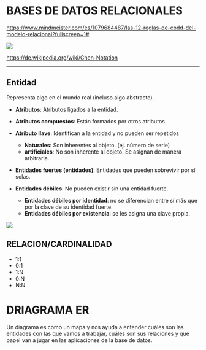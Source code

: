 # BASES DE DATOS RELACIONALES

https://www.mindmeister.com/es/1079684487/las-12-reglas-de-codd-del-modelo-relacional?fullscreen=1#

![](https://static.platzi.com/media/user_upload/img-2e2fc1ba-ad77-4045-b7a5-f74a65e3f55e.jpg)

https://de.wikipedia.org/wiki/Chen-Notation

---

## Entidad

Representa algo en el mundo real (incluso algo abstracto).

* **Atributos**: Atributos ligados a la entidad.

* **Atributos compuestos**: Están formados por otros atributos

* **Atributo llave**: Identifican a la entidad y no pueden ser repetidos

    * **Naturales**: Son inherentes al objeto. (ej. número de serie)
    * **artificiales**: No son inherente al objeto. Se asignan de manera arbitraria.

* **Entidades fuertes (entidades)**: Entidades que pueden sobrevivir por sí solas.

* **Entidades débiles**: No pueden existir sin una entidad fuerte.

    * **Entidades débiles por identidad**: no se diferencian entre sí más que por la clave de su identidad fuerte.
    * **Entidades débiles por existencia**: se les asigna una clave propia.

![](https://static.platzi.com/media/user_upload/ENTIDAD%20LAPTOPS-4910405e-b261-44c6-9193-a68d85a92541.jpg)

## RELACION/CARDINALIDAD

* 1:1
* 0:1
* 1:N
* 0:N
* N:N

# DRIAGRAMA ER

Un diagrama es como un mapa y nos ayuda a entender cuáles son las entidades con las que vamos a trabajar, cuáles son sus relaciones y qué papel van a jugar en las aplicaciones de la base de datos.


